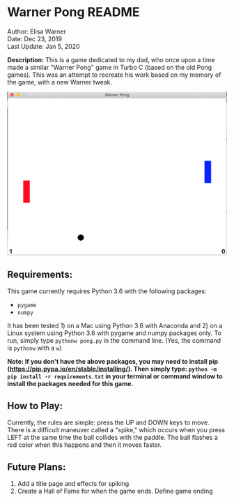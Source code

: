 # Warner Pong README

Author: Elisa Warner  
Date:  Dec 23, 2019  
Last Update: Jan 5, 2020   

**Description:** This is a game dedicated to my dad, who once upon a time made a similar "Warner Pong" game in Turbo C (based on the old Pong games). This was an attempt to recreate his work based on my memory of the game, with a new Warner tweak.

![](pong.png)

## Requirements:
This game currently requires Python 3.6 with the following packages:  
* `pygame`  
* `numpy`  

It has been tested 1) on a Mac using Python 3.6 with Anaconda and 2) on a Linux system using Python 3.6 with pygame and numpy packages only. To run, simply type `pythonw pong.py` in the command line.  (Yes, the command is `pythonw` with a `w`)  

**Note: If you don't have the above packages, you may need to install pip (https://pip.pypa.io/en/stable/installing/). Then simply type:  `python -m pip install -r requirements.txt` in your terminal or command window to install the packages needed for this game.**

## How to Play:
Currently, the rules are simple: press the UP and DOWN keys to move. There is a difficult maneuver called a "spike," which occurs when you press LEFT at the same time the ball collides with the paddle. The ball flashes a red color when this happens and then it moves faster.

## Future Plans:
1. Add a title page and effects for spiking
2. Create a Hall of Fame for when the game ends. Define game ending